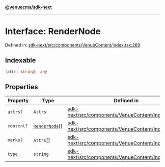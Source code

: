 [**@venuecms/sdk-next**](../Index.md)

***

# Interface: RenderNode

Defined in: [sdk-next/src/components/VenueContent/index.tsx:289](https://github.com/venuecms/sdk/blob/fbf02bcc9fd4a34da75d81536c54bdc995edf6c4/packages/sdk-next/src/components/VenueContent/index.tsx#L289)

## Indexable

```ts
[attr: string]: any
```

## Properties

| Property | Type | Defined in |
| ------ | ------ | ------ |
| <a id="attrs"></a> `attrs?` | `Attrs` | [sdk-next/src/components/VenueContent/index.tsx:291](https://github.com/venuecms/sdk/blob/fbf02bcc9fd4a34da75d81536c54bdc995edf6c4/packages/sdk-next/src/components/VenueContent/index.tsx#L291) |
| <a id="content"></a> `content?` | [`RenderNode`](RenderNode.md)[] | [sdk-next/src/components/VenueContent/index.tsx:293](https://github.com/venuecms/sdk/blob/fbf02bcc9fd4a34da75d81536c54bdc995edf6c4/packages/sdk-next/src/components/VenueContent/index.tsx#L293) |
| <a id="marks"></a> `marks?` | `Attrs`[] | [sdk-next/src/components/VenueContent/index.tsx:292](https://github.com/venuecms/sdk/blob/fbf02bcc9fd4a34da75d81536c54bdc995edf6c4/packages/sdk-next/src/components/VenueContent/index.tsx#L292) |
| <a id="type"></a> `type` | `string` | [sdk-next/src/components/VenueContent/index.tsx:290](https://github.com/venuecms/sdk/blob/fbf02bcc9fd4a34da75d81536c54bdc995edf6c4/packages/sdk-next/src/components/VenueContent/index.tsx#L290) |
